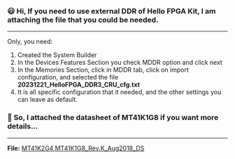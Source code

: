 ### 😃 Hi, If you need to use external DDR of Hello FPGA Kit, I am attaching the file that you could be needed. 
---
Only, you need:

1. Created the System Builder
2. In the Devices Features Section you check MDDR option and click next
3. In the Memories Section, click in MDDR tab, click on import configuration, and selected the file **20231221_HelloFPGA_DDR3_CRU_cfg.txt**
4. It is all specific configuration that it needed, and the other settings you can leave as default.
### 📑 So, I attached the datasheet of MT41K1G8 if you want more details... 
---
**File:** [MT41K2G4,MT41K1G8_Rev.K_Aug2018_DS](https://github.com/PatrickSemp/Hello_FPGA_Projects/blob/main/DDR_Settings/MT41K2G4%2CMT41K1G8_Rev.K_Aug2018_DS.pdf)
